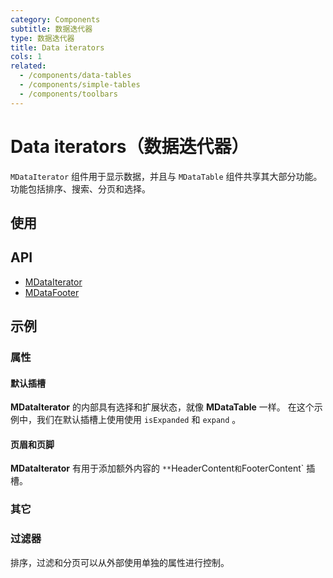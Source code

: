 ```yaml
---
category: Components
subtitle: 数据迭代器
type: 数据迭代器
title: Data iterators
cols: 1
related:
  - /components/data-tables
  - /components/simple-tables
  - /components/toolbars
---
```


# Data iterators（数据迭代器）

`MDataIterator` 组件用于显示数据，并且与 `MDataTable` 组件共享其大部分功能。 功能包括排序、搜索、分页和选择。

## 使用

<data-iterators-usage></data-iterators-usage>

## API

- [MDataIterator](/api/MDataIterator)
- [MDataFooter](/api/MDataFooter)

## 示例

### 属性

#### 默认插槽

**MDataIterator** 的内部具有选择和扩展状态，就像 **MDataTable** 一样。 在这个示例中，我们在默认插槽上使用使用 `isExpanded` 和 `expand` 。

<example file="" />

#### 页眉和页脚

**MDataIterator** 有用于添加额外内容的 `**`HeaderContent` 和 `FooterContent` 插槽。

<example file="" />

### 其它

### 过滤器

排序，过滤和分页可以从外部使用单独的属性进行控制。

<example file="" />